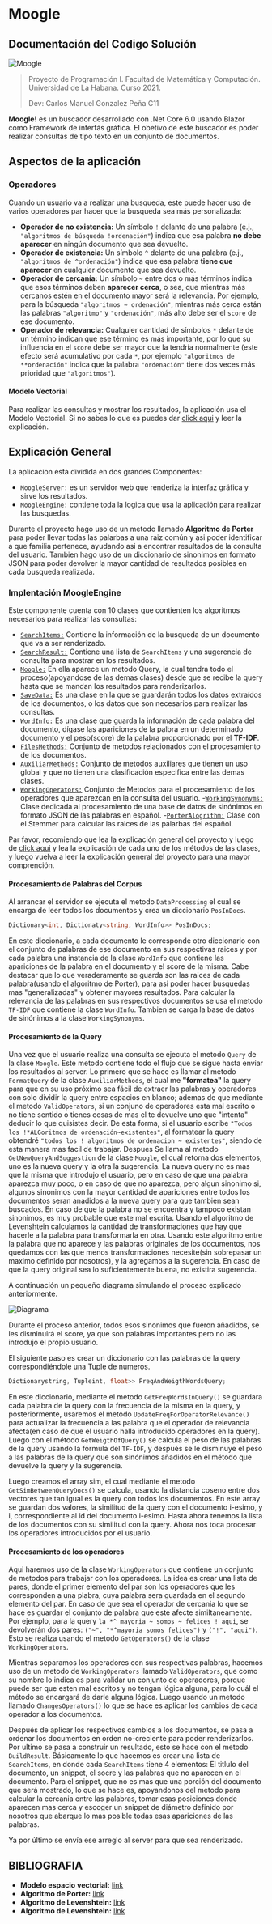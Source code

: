 # Moogle

## Documentación del Codigo Solución

![Moogle](./Report/Img/moogle.png)

> Proyecto de Programación I. Facultad de Matemática y Computación. Universidad de La Habana. Curso 2021.
>
>Dev: Carlos Manuel Gonzalez Peña C11

**Moogle!** es un buscador desarrollado con .Net Core 6.0 usando Blazor como Framework de interfás gráfica.
El obetivo de este buscador es poder realizar consultas de tipo texto en un conjunto de documentos.

## Aspectos de la aplicación

### Operadores

Cuando un usuario va a realizar una busqueda, este puede hacer uso de varios operadores par hacer que la busqueda sea más personalizada:

- **Operador de no existencia:** Un símbolo `!` delante de una palabra (e.j., `"algoritmos de búsqueda !ordenación"`) indica que esa palabra **no debe aparecer** en ningún documento que sea devuelto.
- **Operador de existencia:** Un símbolo `^` delante de una palabra (e.j., `"algoritmos de ^ordenación"`) indica que esa palabra **tiene que aparecer** en cualquier documento que sea devuelto.
- **Operador de cercanía:** Un símbolo `~` entre dos o más términos indica que esos términos deben **aparecer cerca**, o sea, que mientras más cercanos estén en el documento mayor será la relevancia. Por ejemplo, para la búsqueda `"algoritmos ~ ordenación"`, mientras más cerca están las palabras `"algoritmo"` y `"ordenación"`, más alto debe ser el `score` de ese documento.
- **Operador de relevancia:** Cualquier cantidad de símbolos `*` delante de un término indican que ese término es más importante, por lo que su influencia en el `score` debe ser mayor que la tendría normalmente (este efecto será acumulativo por cada `*`, por ejemplo `"algoritmos de **ordenación"` indica que la palabra `"ordenación"` tiene dos veces más prioridad que `"algoritmos"`).

#### Modelo Vectorial

Para realizar las consultas y mostrar los resultados, la aplicación usa el Modelo Vectorial. Si no sabes lo que es puedes dar [click aqui](./Report/Vectorial-Space-Model.md) y leer la explicación.

## Explicación General

La aplicacion esta dividida en dos grandes Componentes:

- `MoogleServer:` es un servidor web que renderiza la interfaz gráfica y sirve los resultados.
- `MoogleEngine:` contiene toda la logica que usa la aplicación para realizar las busquedas.

Durante el proyecto hago uso de un metodo llamado **Algoritmo de Porter** para poder llevar todas las palarbas a una raiz común y asi poder identificar a que familia pertenece, ayudando asi a encontrar resultados de la consulta del usuario. Tambien hago uso de un diccionario de sinonimos en formato JSON para poder devolver la mayor cantidad de resultados posibles en cada busqueda realizada.

### Implentación MoogleEngine

Este componente cuenta con 10 clases que contienten los algoritmos necesarios para realizar las consultas:

- [`SearchItems:`](#SearchItems) Contiene la información de la busqueda de un documento que va a ser renderizado.
- [`SearchResult:`](#SearchResult) Contiene una lista de `SearchItems` y una sugerencia de consulta para mostrar en los resultados.
- [`Moogle:`](#Moogle) En ella aparece un metodo Query, la cual tendra todo el proceso(apoyandose de las demas clases) desde que se recibe la query hasta que se mandan los resultados para renderizarlos.
- [`SaveData:`](#SaveData) Es una clase en la que se guardarán todos los datos extraídos de los documentos, o los datos que son necesarios para realizar las consultas.
- [`WordInfo:`](#WordInfo) Es una clase que guarda la información de cada palabra del documento, dígase las apariciones de la palbra en un determinado documento y el peso(score) de la palabra proporcionado por el **TF-IDF**.
- [`FilesMethods:`](#FilesMethods) Conjunto de metodos relacionados con el procesamiento de los documentos.
- [`AuxiliarMethods:`](#AuxiliarMethods) Conjunto de metodos auxiliares que tienen un uso global y que no tienen una clasificación especifica entre las demas clases.
- [`WorkingOperators:`](#WorkingOperators) Conjunto de Metodos para el procesamiento de los operadores que aparezcan en la consulta del usuario.
-[`WorkingSynonyms:`](#WorkingSynonyms) Clase dedicada al procesamiento de una base de datos de sinónimos en formato JSON de las palabras en español.
-[`PorterAlogrithm:`](#PorterAlogrithm) Clase con el Stemmer para calcular las raices de las palarbas del español.

Par favor, recomiendo que lea la explicación general del proyecto y luego de [click aqui](./Report/ClassMethods.md) y lea la explicación de cada uno de los métodos de las clases, y luego vuelva a leer la explicación general del proyecto para una mayor comprención.

#### Procesamiento de Palabras del Corpus

Al arrancar el servidor se ejecuta el metodo `DataProcessing` el cual se encarga de leer todos los documentos y crea un diccionario `PosInDocs`.

```cs
Dictionary<int, Dictionaty<string, WordInfo>> PosInDocs;
```

En este diccionario, a cada documento le corresponde otro diccionario con el conjunto de palabras de ese documento en sus respectivas raices y por cada palabra una instancia de la clase `WordInfo` que contiene las apariciones de la palabra en el documento y el score de la misma. Cabe destacar que lo que veraderamente se guarda son las raices de cada palabra(usando el algoritmo de Porter), para asi poder hacer busquedas mas "generalizadas" y obtener mayores resultados.
Para calcular la relevancia de las palabras en sus respectivos documentos se usa el metodo `TF-IDF` que contiene la clase `WordInfo`.
Tambien se carga la base de datos de sinónimos a la clase `WorkingSynonyms`.

#### Procesamiento de la Query

Una vez que el usuario realiza una consulta se ejecuta el metodo `Query` de la clase `Moogle`. Este metodo contiene todo el flujo que se sigue hasta enviar los resultados al server.
Lo primero que se hace es llamar al metodo `FormatQuery` de la clase `AuxiliarMethods`, el cual me **"formatea"** la query para que en su uso próximo sea fácil de extraer las palabras y operadores con solo dividir la query entre espacios en blanco; ademas de que mediante el metodo `ValidOperators`, si un conjuno de operadores esta mal escrito o no tiene sentido o tienes cosas de mas el te devuelve uno que "intenta" deducir lo que quisistes decir. De esta forma, si el usuario escribe `"Todos los !*ALGoritmos de ordenación~existentes"`, al formatear la query obtendré `"todos los ! algoritmos de ordenacion ~ existentes"`, siendo de esta manera mas facil de trabajar.
Despues Se llama al metodo `GetNewQueryAndSuggestion` de la clase `Moogle`, el cual retorna dos elementos, uno es la nueva query y la otra la sugerencia. La nueva query no es mas que la misma que introdujo el usuario, pero en caso de que una palabra aparezca muy poco, o en caso de que no aparezca, pero algun sinonimo si, algunos sinonimos con la mayor cantidad de apariciones entre todos los documentos seran anadidos a la nueva query para que tambien sean buscados. En caso de que la palabra no se encuentra y tampoco existan sinonimos, es muy probable que este mal escrita. Usando el algoritmo de Levenshtein calculamos la cantidad de transformaciones que hay que hacerle a la palabra para transformarla en otra. Usando este algoritmo entre la palabra que no aparece y las palabras originales de los documentos, nos quedamos con las que menos transformaciones necesite(sin sobrepasar un maximo definido por nosotros), y la agregamos a la sugerencia.
En caso de que la query original sea lo suficientemente buena, no existira sugerencia.

A continuación un pequeño diagrama simulando el proceso explicado anteriormente.

![Diagrama](./Report/Img/DiagramaNewQueryAndSuggestion.svg)

Durante el proceso anterior, todos esos sinonimos que fueron añadidos, se les disminuirá el score, ya que son palabras importantes pero no las introdujo el propio usuario.

El siguiente paso es crear un diccionario con las palabras de la query correspondiéndole una Tuple de numeros.

 ```cs
Dictionarystring, Tupleint, float>> FreqAndWeigthWordsQuery;
 ```

En este diccionario, mediante el metodo `GetFreqWordsInQuery()` se guardara cada palabra de la query con la frecuencia de la misma en la query, y posteriormente, usaremos el metodo `UpdateFreqForOperatorRelevance()` para actualizar la frecuencia a las palabra que el operador de relevancia afecta(en caso de que el usuario halla introducido operadores en la query).
Luego con el método `GetWeigthOfQuery()` se calcula el peso de las palabras de la query usando la fórmula del `TF-IDF`, y después se le disminuye el peso a las palabras de la query que son sinónimos añadidos en el método que devuelve la query y la sugerencia.

Luego creamos el array sim, el cual mediante el metodo `GetSimBetweenQueryDocs()` se calcula, usando la distancia coseno entre dos vectores que tan igual es la query con todos los documentos.
En este array se guardan dos valores, la similitud de la query con el documento i-esimo, y i, correspondiente al id del documento i-esimo.
Hasta ahora tenemos la lista de los documentos con su similitud con la query. Ahora nos toca procesar los operadores introducidos por el usuario.

#### Procesamiento de los operadores

Aqui haremos uso de la clase `WorkingOperators` que contiene un conjunto de metodos para trabajar con los operadores.
La idea es crear una lista de pares, donde el primer elemento del par son los operadores que les corresponden a una plabra, cuya palabra sera guardada en el segundo elemento del par. En caso de que sea el operador de cercania lo que se hace es guardar el conjunto de palabra que este afecte similtaneamente. Por ejemplo, para la query `la *^ mayoria ~ somos ~ felices ! aqui`, se devolverán dos pares: `("~", "*^mayoria somos felices")` y `("!", "aqui")`. Esto se realiza usando el metodo `GetOperators()` de la clase `WorkingOperators`.

Mientras separamos los operadores con sus respectivas palabras, hacemos uso de un metodo de `WorkingOperators` llamado `ValidOperators`, que como su nombre lo indica es para validar un conjunto de operadores, porque puede ser que esten mal escritos y no tengan lógica alguna, para lo cuál el método se encargará de darle alguna lógica.
Luego usando un metodo llamado `ChangesOperators()` lo que se hace es aplicar los cambios de cada operador a los documentos.

Después de aplicar los respectivos cambios a los documentos, se pasa a ordenar los documentos en orden no-creciente para poder renderizarlos.
Por ultimo se pasa a construir un resultado, esto se hace con el metodo `BuildResult`. Básicamente lo que hacemos es crear una lista de `SearchItems`, en donde cada `SearchItems` tiene 4 elementos: El titlulo del documento, un snippet, el socre y las palabras que no aparecen en el documento. Para el snippet, que no es mas que una porción del documento que será mostrado, lo que se hace es, apoyandonos del metodo para calcular la cercania entre las palabras, tomar esas posiciones donde aparecen mas cerca y escoger un snippet de diámetro definido por nosotros que abarque lo mas posible todas esas apariciones de las palabras.

Ya por último se envía ese arreglo al server para que sea renderizado.

## BIBLIOGRAFIA

- **Modelo espacio vectorial:** [link](https://docs.google.com/presentation/d/1iX-R1hhP_jCp0AyitrNf-Dp8-rAbcx6-/edit?usp=sharing&ouid=114373319558566279595&rtpof=true&sd=true)
- **Algoritmo de Porter:** [link](http://snowball.tartarus.org/algorithms/spanish/stemmer.html)
- **Algoritmo de Levenshtein:** [link](https://en.wikipedia.org/wiki/Levenshtein_distance)
- **Algoritmo de Levenshtein:** [link](https://programmerclick.com/article/932313235/)
